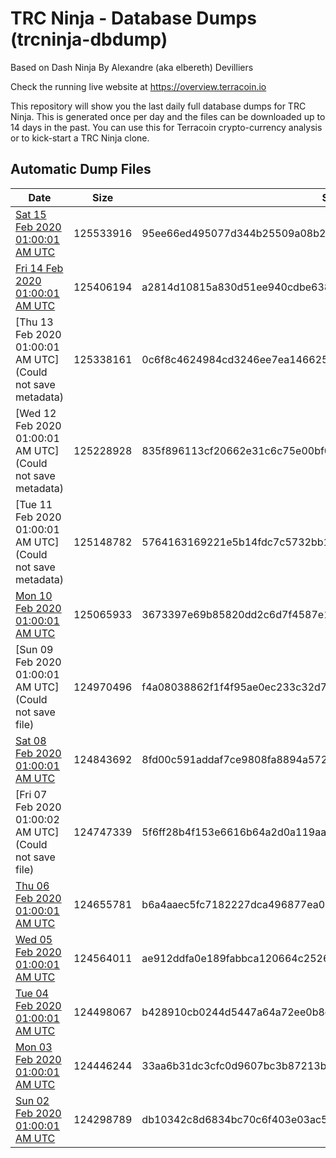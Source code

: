 # TRC Ninja - Database Dumps (trcninja-dbdump)
Based on Dash Ninja By Alexandre (aka elbereth) Devilliers

Check the running live website at https://overview.terracoin.io

This repository will show you the last daily full database dumps for TRC Ninja. This is generated once per day and the files can be downloaded up to 14 days in the past.
You can use this for Terracoin crypto-currency analysis or to kick-start a TRC Ninja clone.


## Automatic Dump Files
| Date | Size | SHA256 |
|--|--|--|
| [Sat 15 Feb 2020 01:00:01 AM UTC]() | 125533916 | 95ee66ed495077d344b25509a08b26f09f0e6904b12cb5118951d8408eef1dd6 | 
| [Fri 14 Feb 2020 01:00:01 AM UTC]() | 125406194 | a2814d10815a830d51ee940cdbe638f7e4857006cde047e32345927a0ec2aab1 | 
| [Thu 13 Feb 2020 01:00:01 AM UTC](Could not save metadata) | 125338161 | 0c6f8c4624984cd3246ee7ea14662580f68c331d438fcea8ee6e5d5ee854857e | 
| [Wed 12 Feb 2020 01:00:01 AM UTC](Could not save metadata) | 125228928 | 835f896113cf20662e31c6c75e00bf06227a9ba76df42f016ef81bff47f0ec58 | 
| [Tue 11 Feb 2020 01:00:01 AM UTC](Could not save metadata) | 125148782 | 5764163169221e5b14fdc7c5732bb1e2ae2a1c76d22c06ba80d6aa21194c8fcf | 
| [Mon 10 Feb 2020 01:00:01 AM UTC]() | 125065933 | 3673397e69b85820dd2c6d7f4587e1de8ec609311f325a8110c5a08865304956 | 
| [Sun 09 Feb 2020 01:00:01 AM UTC](Could not save file) | 124970496 | f4a08038862f1f4f95ae0ec233c32d711fc9a3f3a3eaf0755792cd365b628d36 | 
| [Sat 08 Feb 2020 01:00:01 AM UTC]() | 124843692 | 8fd00c591addaf7ce9808fa8894a5722315ab99063c8f6e53571053dcbfbcf50 | 
| [Fri 07 Feb 2020 01:00:02 AM UTC](Could not save file) | 124747339 | 5f6ff28b4f153e6616b64a2d0a119aabad5545e63646b8f70caf7558724ef7ff | 
| [Thu 06 Feb 2020 01:00:01 AM UTC](https://transfer.sh/dESKH/trcninja-dbdump-20200206010001.tar.bz2) | 124655781 | b6a4aaec5fc7182227dca496877ea00dacb22f3bb179ca75e53221d7a7732e05 | 
| [Wed 05 Feb 2020 01:00:01 AM UTC]() | 124564011 | ae912ddfa0e189fabbca120664c252657f1179377848d75f7596011e163089b6 | 
| [Tue 04 Feb 2020 01:00:01 AM UTC]() | 124498067 | b428910cb0244d5447a64a72ee0b8c1a563ffc9a907b7cddd2f110b01c1397d4 | 
| [Mon 03 Feb 2020 01:00:01 AM UTC]() | 124446244 | 33aa6b31dc3cfc0d9607bc3b87213b6d89b0256309d45073f4fb567f8cc5ea8b | 
| [Sun 02 Feb 2020 01:00:01 AM UTC](https://transfer.sh/j0BKn/trcninja-dbdump-20200202010001.tar.bz2) | 124298789 | db10342c8d6834bc70c6f403e03ac5c1fb38c205a1ff388730cfb29030112966 | 

